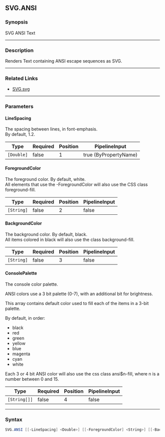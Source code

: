 SVG.ANSI
--------




### Synopsis
SVG ANSI Text



---


### Description

Renders Text containing ANSI escape sequences as SVG.



---


### Related Links
* [SVG.svg](SVG.svg.md)





---


### Parameters
#### **LineSpacing**

The spacing between lines, in font-emphasis.    
By default, 1.2.






|Type      |Required|Position|PipelineInput        |
|----------|--------|--------|---------------------|
|`[Double]`|false   |1       |true (ByPropertyName)|



#### **ForegroundColor**

The foreground color.  By default, white.    
All elements that use the -ForegroundColor will also use the CSS class foreground-fill.






|Type      |Required|Position|PipelineInput|
|----------|--------|--------|-------------|
|`[String]`|false   |2       |false        |



#### **BackgroundColor**

The background color.  By default, black.    
All items colored in black will also use the class background-fill.






|Type      |Required|Position|PipelineInput|
|----------|--------|--------|-------------|
|`[String]`|false   |3       |false        |



#### **ConsolePalette**

The console color palette.    
    
ANSI colors use a 3 bit palette (0-7), with an additional bit for brightness.    
    
This array contains default color used to fill each of the items in a 3-bit palette.    
    
By default, in order:    

* black    
* red    
* green    
* yellow    
* blue    
* magenta    
* cyan    
* white    

Each 3 or 4 bit ANSI color will also use the css class ansi$n-fill, where n is a number between 0 and 15.






|Type        |Required|Position|PipelineInput|
|------------|--------|--------|-------------|
|`[String[]]`|false   |4       |false        |





---


### Syntax
```PowerShell
SVG.ANSI [[-LineSpacing] <Double>] [[-ForegroundColor] <String>] [[-BackgroundColor] <String>] [[-ConsolePalette] <String[]>] [<CommonParameters>]
```
